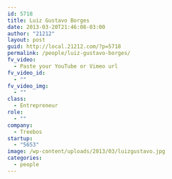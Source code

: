 ```yaml
---
id: 5718
title: Luiz Gustavo Borges
date: 2013-03-20T21:46:08-03:00
author: "21212"
layout: post
guid: http://local.21212.com/?p=5718
permalink: /people/luiz-gustavo-borges/
fv_video:
  - Paste your YouTube or Vimeo url
fv_video_id:
  - ""
fv_video_img:
  - ""
class:
  - Entrepreneur
role:
  - ""
company:
  - Treebos
startup:
  - "5653"
image: /wp-content/uploads/2013/03/luizgustavo.jpg
categories:
  - people
---
```

